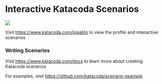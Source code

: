 # Interactive Katacoda Scenarios

[![](http://shields.katacoda.com/katacoda/jopablo/count.svg)](https://www.katacoda.com/jopablo "Get your profile on Katacoda.com")

Visit https://www.katacoda.com/jopablo to view the profile and interactive scenarios

### Writing Scenarios
Visit https://www.katacoda.com/docs to learn more about creating Katacoda scenarios

For examples, visit https://github.com/katacoda/scenario-example
